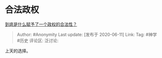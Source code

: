 # 合法政权
[到底是什么赋予了一个政权的合法性？](https://www.zhihu.com/question/21934918/answer/1277776070)

> Author: #Anonymity
> Last update: [发布于 2020-06-11]
> Link:
> Tag: #神学 #历史
> 评论区:
> 泛讨论:

上天的选择。

